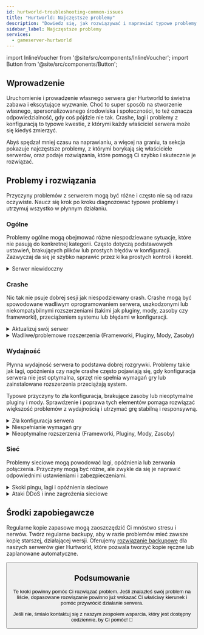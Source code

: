 ```yaml
---
id: hurtworld-troubleshooting-common-issues
title: "Hurtworld: Najczęstsze problemy"
description: "Dowiedz się, jak rozwiązywać i naprawiać typowe problemy z serwerem Hurtworld, aby zapewnić płynną rozgrywkę i stabilne środowisko gry → Sprawdź teraz"
sidebar_label: Najczęstsze problemy
services:
  - gameserver-hurtworld
---
```


import InlineVoucher from '@site/src/components/InlineVoucher';
import Button from '@site/src/components/Button';

## Wprowadzenie

Uruchomienie i prowadzenie własnego serwera gier Hurtworld to świetna zabawa i ekscytujące wyzwanie. Choć to super sposób na stworzenie własnego, spersonalizowanego środowiska i społeczności, to też oznacza odpowiedzialność, gdy coś pójdzie nie tak. Crashe, lagi i problemy z konfiguracją to typowe kwestie, z którymi każdy właściciel serwera może się kiedyś zmierzyć.

Abyś spędzał mniej czasu na naprawianiu, a więcej na graniu, ta sekcja pokazuje najczęstsze problemy, z którymi borykają się właściciele serwerów, oraz podaje rozwiązania, które pomogą Ci szybko i skutecznie je rozwiązać.


<InlineVoucher />



## Problemy i rozwiązania

Przyczyny problemów z serwerem mogą być różne i często nie są od razu oczywiste. Naucz się krok po kroku diagnozować typowe problemy i utrzymuj wszystko w płynnym działaniu.

### Ogólne
Problemy ogólne mogą obejmować różne niespodziewane sytuacje, które nie pasują do konkretnej kategorii. Często dotyczą podstawowych ustawień, brakujących plików lub prostych błędów w konfiguracji. Zazwyczaj da się je szybko naprawić przez kilka prostych kontroli i korekt.

<details>
  <summary>Serwer niewidoczny</summary>

Brak widoczności serwera może się zdarzyć, jeśli inicjalizacja nie została poprawnie zakończona. Może to być spowodowane np. błędną konfiguracją lub uszkodzonymi plikami. Więcej informacji zwykle znajdziesz w konsoli serwera lub plikach logów. Poza tym upewnij się, że w liście serwerów nie są ustawione błędne filtry, które powodują, że serwer się nie wyświetla.

</details>


### Crashe

Nic tak nie psuje dobrej sesji jak niespodziewany crash. Crashe mogą być spowodowane wadliwym oprogramowaniem serwera, uszkodzonymi lub niekompatybilnymi rozszerzeniami (takimi jak pluginy, mody, zasoby czy frameworki), przeciążeniem systemu lub błędami w konfiguracji.

<details>
  <summary>Aktualizuj swój serwer</summary>

Uruchamianie serwera gier na najnowszej wersji to podstawa stabilności, bezpieczeństwa i kompatybilności. Aktualizacje gry, zmiany w frameworkach czy modyfikacje narzędzi firm trzecich mogą powodować poważne problemy, jeśli Twój serwer działa na przestarzałej wersji.

Przestarzały serwer gier może doświadczać crashy, nieoczekiwanego zachowania lub nawet całkowicie odmówić startu.

![img](https://screensaver01.zap-hosting.com/index.php/s/JXLHyHeMJqErHLJ/preview)


</details>

<details>
  <summary>Wadliwe/problemowe rozszerzenia (Frameworki, Pluginy, Mody, Zasoby)</summary>

Crashe często wywołują wadliwe lub przestarzałe rozszerzenia. Niezależnie czy to framework, plugin, mod czy zasób, problemy pojawiają się, gdy rozszerzenie nie jest kompatybilne z najnowszą wersją gry lub zawiera błędy w kodzie.

Może to prowadzić do niespodziewanych crashy, zawieszeń lub błędów, zwłaszcza gdy kilka problematycznych rozszerzeń wchodzi ze sobą w interakcję. Jeśli podejrzewasz, że to rozszerzenie jest przyczyną, spróbuj tymczasowo je wyłączyć i sprawdź, czy serwer działa stabilnie bez niego. To prosty sposób, by zidentyfikować, które rozszerzenie sprawia kłopoty.

Upewnij się, że wszystkie używane rozszerzenia są aktualne, aktywnie utrzymywane i przetestowane pod kątem kompatybilności z aktualną wersją gry, aby uniknąć crashy i przestojów.

Aby wyizolować przyczynę crashy, często pomocne jest tymczasowe wyłączenie dodatkowej zawartości. Zacznij od minimalnej konfiguracji i sprawdź, czy problem nadal występuje. Jeśli problem znika, stopniowo przywracaj rozszerzenia, mody lub zasoby pojedynczo, testując po każdym kroku. To podejście pozwala skutecznie wskazać konkretny element powodujący problemy. Ta metoda nie tylko efektywnie zawęża potencjalnych winowajców, ale też opiera troubleshooting na faktach, a nie przypuszczeniach.

</details>

### Wydajność

Płynna wydajność serwera to podstawa dobrej rozgrywki. Problemy takie jak lagi, opóźnienia czy nagłe crashe często pojawiają się, gdy konfiguracja serwera nie jest optymalna, sprzęt nie spełnia wymagań gry lub zainstalowane rozszerzenia przeciążają system.

Typowe przyczyny to zła konfiguracja, brakujące zasoby lub nieoptymalne pluginy i mody. Sprawdzenie i poprawa tych elementów pomaga rozwiązać większość problemów z wydajnością i utrzymać grę stabilną i responsywną.

<details>
  <summary>Zła konfiguracja serwera</summary>

Niepoprawne lub źle dobrane ustawienia serwera mogą powodować większe zużycie zasobów i skutkować problemami z wydajnością, takimi jak lagi czy przycinanie. Upewnij się, że wartości w konfiguracji odpowiadają zalecanym ustawieniom dla Twojej gry i wielkości serwera. Przejrzyj i dostosuj je, jeśli trzeba, aby Twój serwer działał jak najwydajniej.

Konfigurację możesz zmieniać przez dostępne opcje w sekcji **Ustawienia** lub bezpośrednio w plikach konfiguracyjnych pod **Konfiguracje** w panelu webowym.

</details>

<details>
  <summary>Niespełnianie wymagań gry</summary>

Aby Twój serwer gier działał płynnie i niezawodnie, ważne jest dobranie konfiguracji odpowiadającej potrzebom Twojego projektu. Wymagania mogą się znacznie różnić w zależności od gry, używanych rozszerzeń takich jak mody, pluginy czy zasoby oraz przewidywanej liczby graczy.

ZAP-Hosting podaje rekomendowaną minimalną konfigurację podczas składania zamówienia. Te sugestie bazują na typowych scenariuszach i mają pomóc uniknąć problemów z wydajnością, takich jak lagi, crashe czy długie czasy ładowania.

![img](https://screensaver01.zap-hosting.com/index.php/s/87ADJdwNAXxXxdk/preview)

Pamiętaj, by stosować się do tych zaleceń lub zwiększyć parametry, jeśli to konieczne, aby zapewnić optymalną stabilność i najlepsze możliwe doświadczenia dla Ciebie i Twoich graczy. To minimalne wymagania.

W zależności od rozmiaru projektu i ilości dodatkowej zawartości, potrzebne zasoby mogą być już na starcie wyższe lub rosnąć z czasem. W takich sytuacjach upgrade pakietu serwera gier to prosty sposób na utrzymanie wydajności i stabilności.

</details>

<details>
  <summary>Nieoptymalne rozszerzenia (Frameworki, Pluginy, Mody, Zasoby)</summary>

Nie wszystkie rozszerzenia są tworzone z myślą o wydajności. Niezależnie czy to framework, plugin, mod czy zasób, słaba implementacja może powodować poważne problemy z wydajnością na Twoim serwerze. W wielu przypadkach funkcjonalność działa, ale sposób jej realizacji jest nieefektywny, zbyt skomplikowany lub generuje niepotrzebne obciążenie zasobów serwera.

To może skutkować wysokim użyciem CPU, wyciekami pamięci, lagami, a nawet crashami, zwłaszcza gdy kilka nieoptymalnych komponentów współdziała. Zawsze upewniaj się, że rozszerzenia są aktywnie utrzymywane, dobrze udokumentowane i przetestowane pod kątem wydajności. W razie wątpliwości sprawdź opinie społeczności lub monitoruj wydajność serwera, by zidentyfikować problematyczne elementy.

Aby wyizolować przyczynę problemów z wydajnością, często pomocne jest tymczasowe wyłączenie dodatkowej zawartości. Zacznij od minimalnej konfiguracji i sprawdź, czy problem nadal występuje. Jeśli problem znika, stopniowo przywracaj rozszerzenia, mody lub zasoby pojedynczo, testując po każdym kroku. To podejście pozwala skutecznie wskazać konkretny element powodujący problemy, czy to konflikt, wyciek pamięci, czy nadmierne zużycie zasobów.

Ta metoda nie tylko efektywnie zawęża potencjalnych winowajców, ale też opiera troubleshooting na faktach, a nie przypuszczeniach.

</details>



### Sieć
Problemy sieciowe mogą powodować lagi, opóźnienia lub zerwania połączenia. Przyczyny mogą być różne, ale zwykle da się je naprawić odpowiednimi ustawieniami i zabezpieczeniami.

<details>
  <summary>Skoki pingu, lagi i opóźnienia sieciowe</summary>

Skoki pingu, lagi i opóźnienia sieciowe zwykle wynikają z ograniczonych zasobów serwera, takich jak niewystarczająca moc CPU, pamięć RAM lub przepustowość.

Mogą też wystąpić, gdy serwer jest przeciążony przez dużą liczbę graczy lub zasobożerne skrypty i pluginy. Problemy sieciowe, takie jak złe trasowanie, zewnętrzne przeciążenia czy hostowanie serwera daleko od bazy graczy, mogą dodatkowo zwiększać opóźnienia.

Dodatkowo procesy działające w tle, niestabilne łącze internetowe, utrata pakietów oraz przestarzałe lub źle skonfigurowane oprogramowanie serwera mogą przyczyniać się do zauważalnych problemów z wydajnością podczas gry.

Jeśli doświadczasz lagów lub wysokiego pingu na swoim serwerze, możesz podjąć kilka prostych kroków, by poprawić wydajność. Po pierwsze, upewnij się, że Twój serwer spełnia lub przewyższa zalecane wymagania dla Twojej gry i projektu. Wybór lokalizacji serwera blisko bazy graczy również pomaga zmniejszyć opóźnienia.

Jeśli podejrzewasz, że problemy z trasowaniem lub zewnętrzne kwestie sieciowe powodują opóźnienia, nie wahaj się skontaktować z naszym zespołem wsparcia. Pomogą Ci przeanalizować sytuację i znaleźć najlepsze rozwiązanie.


</details>

<details>
  <summary>Ataki DDoS i inne zagrożenia sieciowe</summary>

Serwery gier czasem padają ofiarą złośliwych działań sieciowych, zwłaszcza ataków typu Distributed Denial of Service (DDoS). Ataki te zalewają serwer nadmiernym ruchem, powodując lagi, utratę połączenia lub całkowite przestoje. W innych przypadkach atakujący mogą próbować wykorzystać luki w sieci lub destabilizować serwer przez powtarzające się próby połączeń lub nietypowe wzorce danych.

Choć większość tych zagrożeń jest poza kontrolą przeciętnego użytkownika, ZAP-Hosting oferuje wbudowaną ochronę i systemy łagodzenia skutków, które chronią Twój serwer przed typowymi i zaawansowanymi atakami. Jeśli podejrzewasz, że Twój serwer jest celem ataku i powoduje to problemy, skontaktuj się z naszym wsparciem, które pomoże i doradzi dalsze kroki.

</details>






## Środki zapobiegawcze

Regularne kopie zapasowe mogą zaoszczędzić Ci mnóstwo stresu i nerwów. Twórz regularne backupy, aby w razie problemów mieć zawsze kopię starszej, działającej wersji. Oferujemy [rozwiązanie backupowe](gameserver-backups.md) dla naszych serwerów gier Hurtworld, które pozwala tworzyć kopie ręczne lub zaplanowane automatyczne.



<Button label="Dostęp do ZAP-Storage" link="https://zap-hosting.com/en/customer/home/storage/" block/>






## Podsumowanie

Te kroki powinny pomóc Ci rozwiązać problem. Jeśli znalazłeś swój problem na liście, dopasowane rozwiązanie powinno już wskazać Ci właściwy kierunek i pomóc przywrócić działanie serwera.

Jeśli nie, śmiało kontaktuj się z naszym zespołem wsparcia, który jest dostępny codziennie, by Ci pomóc! 🙂

<InlineVoucher />